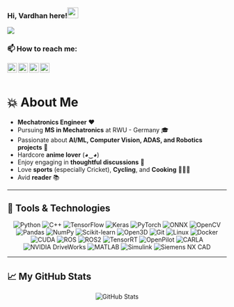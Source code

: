 ### Hi, Vardhan here!<img src="https://media.giphy.com/media/hvRJCLFzcasrR4ia7z/giphy.gif" width="25px">
![](https://visitor-badge.glitch.me/badge?page_id=Vardhan1303.Vardhan1303)

### 📫 How to reach me:

<p>
<a href="https://www.linkedin.com/in/vardhan-mistry/">
  <img align="left" alt="Linkedin" width="22px" src="https://cdn.jsdelivr.net/npm/simple-icons@v3/icons/linkedin.svg" />
</a>
<a href="https://www.instagram.com/vardhan.mistry/">
  <img align="left" alt="Instagram" width="22px" src="https://cdn.jsdelivr.net/npm/simple-icons@v3/icons/instagram.svg" />
</a>
<a href="https://www.facebook.com/profile.php?id=100088234415384">
  <img align="left" alt="Facebook" width="22px" src="https://cdn.jsdelivr.net/npm/simple-icons@v3/icons/facebook.svg" />
</a>
<a href="mailto:mistryvardhan@gmail.com">
  <img align="left" alt="Gmail" width="22px" src="https://cdn.jsdelivr.net/npm/simple-icons@v3/icons/gmail.svg" />
</a>

</p>

<br><br>

# 💥 About Me  
- **Mechatronics Engineer** ❤️  
- Pursuing **MS in Mechatronics** at RWU - Germany 🎓  
- Passionate about **AI/ML, Computer Vision, ADAS, and Robotics projects** 🔭  
- Hardcore **anime lover** (◕‿◕)  
- Enjoy engaging in **thoughtful discussions** 💯  
- Love **sports** (especially Cricket), **Cycling**, and **Cooking** 🏏🚴‍🍳  
- Avid **reader** 📚  

---

## 🔧 Tools & Technologies  
<p align="center">  
  <img alt="Python" src="https://img.shields.io/badge/python%20-%2314354C.svg?&style=for-the-badge&logo=python&logoColor=white"/>  
  <img alt="C++" src="https://img.shields.io/badge/c++%20-%2300599C.svg?&style=for-the-badge&logo=c%2B%2B&logoColor=white"/>  
  <img alt="TensorFlow" src="https://img.shields.io/badge/TensorFlow%20-%23FF6F00.svg?&style=for-the-badge&logo=TensorFlow&logoColor=white"/>  
  <img alt="Keras" src="https://img.shields.io/badge/Keras%20-%23D00000.svg?&style=for-the-badge&logo=Keras&logoColor=white"/>  
  <img alt="PyTorch" src="https://img.shields.io/badge/PyTorch%20-%23EE4C2C.svg?&style=for-the-badge&logo=PyTorch&logoColor=white"/>  
  <img alt="ONNX" src="https://img.shields.io/badge/ONNX%20-%2300A8E8.svg?&style=for-the-badge&logo=onnx&logoColor=white"/>  
  <img alt="OpenCV" src="https://img.shields.io/badge/OpenCV%20-%23A8B9CC.svg?&style=for-the-badge&logo=OpenCV&logoColor=white"/>  
  <img alt="Pandas" src="https://img.shields.io/badge/pandas%20-%23150458.svg?&style=for-the-badge&logo=pandas&logoColor=white"/>  
  <img alt="NumPy" src="https://img.shields.io/badge/numpy%20-%23013243.svg?&style=for-the-badge&logo=numpy&logoColor=white"/>  
  <img alt="Scikit-learn" src="https://img.shields.io/badge/scikit--learn%20-%23F7931E.svg?&style=for-the-badge&logo=scikit-learn&logoColor=white"/>  
  <img alt="Open3D" src="https://img.shields.io/badge/Open3D%20-%23F0A0A0.svg?&style=for-the-badge&logo=open3d&logoColor=white"/>  
  <img alt="Git" src="https://img.shields.io/badge/git%20-%23F05033.svg?&style=for-the-badge&logo=git&logoColor=white"/>  
  <img alt="Linux" src="https://img.shields.io/badge/Linux%20-%23FCC624.svg?&style=for-the-badge&logo=Linux&logoColor=white"/>  
  <img alt="Docker" src="https://img.shields.io/badge/Docker%20-%2300ADF0.svg?&style=for-the-badge&logo=Docker&logoColor=white"/>  
  <img alt="CUDA" src="https://img.shields.io/badge/CUDA%20-%23FF6F00.svg?&style=for-the-badge&logo=nvidia&logoColor=white"/>  
  <img alt="ROS" src="https://img.shields.io/badge/ROS%20-%230A0FF9.svg?&style=for-the-badge&logo=ROS&logoColor=white"/>  
  <img alt="ROS2" src="https://img.shields.io/badge/ROS2%20-%234AB7FF.svg?&style=for-the-badge&logo=ROS2&logoColor=white"/>  
  <img alt="TensorRT" src="https://img.shields.io/badge/TensorRT%20-%2300B6D2.svg?&style=for-the-badge&logo=nvidia&logoColor=white"/>  
  <img alt="OpenPilot" src="https://img.shields.io/badge/OpenPilot%20-%23FFD700.svg?&style=for-the-badge&logo=autonomous-driving&logoColor=white"/>  
  <img alt="CARLA" src="https://img.shields.io/badge/CARLA%20-%2300B0FF.svg?&style=for-the-badge&logo=carla&logoColor=white"/>  
  <img alt="NVIDIA DriveWorks" src="https://img.shields.io/badge/DriveWorks%20-%2368F8FF.svg?&style=for-the-badge&logo=nvidia&logoColor=white"/>  
  <img alt="MATLAB" src="https://img.shields.io/badge/MATLAB%20-%23E34F26.svg?&style=for-the-badge&logo=MATLAB&logoColor=white"/>  
  <img alt="Simulink" src="https://img.shields.io/badge/Simulink%20-%236BBFCC.svg?&style=for-the-badge&logo=Simulink&logoColor=white"/>  
  <img alt="Siemens NX CAD" src="https://img.shields.io/badge/Siemens%20NX%20CAD%20-%23107C10.svg?&style=for-the-badge&logo=Siemens&logoColor=white"/>  
</p>


---

## 📈 My GitHub Stats  
<p align="center">  
  <img src="https://github-readme-stats.vercel.app/api?username=Vardhan1303&show_icons=true&theme=gotham" alt="GitHub Stats" />  
</p>  

  
